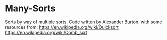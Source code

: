 # Many-Sorts
Sorts by way of multiple sorts.
Code written by Alexander Burton.
with some resources from:
https://en.wikipedia.org/wiki/Quicksort
https://en.wikipedia.org/wiki/Comb_sort
